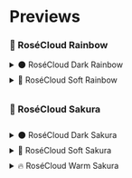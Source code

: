 # Previews

### 🌈 RoséCloud Rainbow

<div style="display: flex; flex-direction: column; gap: 10px;">

  <details>
    <summary>🌑 RoséCloud Dark Rainbow</summary>
    <img src="https://github.com/ShiroMiyuki/RoseCloud/blob/main/assets/Ros%C3%A9Cloud%20Dark%20Rainbow.png" alt="RoséCloud Dark Rainbow" style="max-width: 300px; border-radius: 8px;">
  </details>

  <details>
    <summary>🎨 RoséCloud Soft Rainbow</summary>
    <img src="https://github.com/ShiroMiyuki/RoseCloud/blob/main/assets/Ros%C3%A9Cloud%20Soft%20Rainbow.png" alt="RoséCloud Soft Rainbow" style="max-width: 300px; border-radius: 8px;">
  </details>
  
### 🌸 RoséCloud Sakura

  <details>
    <summary>🌑 RoséCloud Dark Sakura</summary>
    <img src="https://github.com/ShiroMiyuki/RoseCloud/blob/main/assets/Ros%C3%A9Cloud%20Dark%20Sakura.png" alt="RoséCloud Dark Sakura" style="max-width: 300px; border-radius: 8px;">
  </details>

  <details>
    <summary>🌸 RoséCloud Soft Sakura</summary>
    <img src="https://github.com/ShiroMiyuki/RoseCloud/blob/main/assets/Ros%C3%A9Cloud%20Soft%20Sakura.png" alt="RoséCloud Soft Sakura" style="max-width: 300px; border-radius: 8px;">
  </details>

  <details>
    <summary>🔥 RoséCloud Warm Sakura</summary>
    <img src="https://github.com/ShiroMiyuki/RoseCloud/blob/main/assets/Ros%C3%A9Cloud%20Warm%20Sakura.png" alt="RoséCloud Warm Sakura" style="max-width: 300px; border-radius: 8px;">
  </details>

</div>

